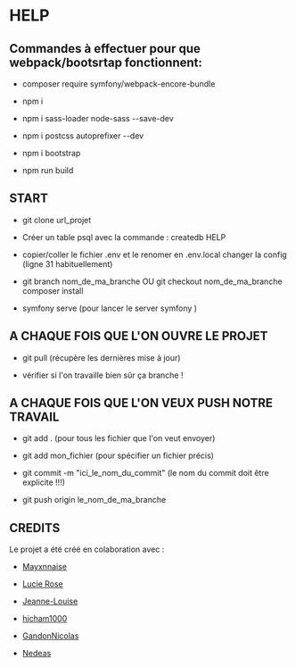 # HELP
## Commandes à effectuer pour que webpack/bootsrtap fonctionnent:

* composer require symfony/webpack-encore-bundle

* npm i

* npm i sass-loader node-sass --save-dev

* npm i postcss autoprefixer --dev

* npm i bootstrap

* npm run build


## START

* git clone url_projet

* Créer un table psql avec la commande : createdb HELP
 
* copier/coller le fichier .env et le renomer en .env.local
changer la config (ligne 31 habituellement)

* git branch nom_de_ma_branche OU git checkout nom_de_ma_branche
composer install

* symfony serve (pour lancer le server symfony )




## A CHAQUE FOIS QUE L'ON OUVRE LE PROJET

* git pull (récupère les dernières mise à jour)

* vérifier si l'on travaille bien sûr ça branche !


## A CHAQUE FOIS QUE L'ON VEUX PUSH NOTRE TRAVAIL

* git add . (pour tous les fichier que l'on veut envoyer)

* git add mon_fichier (pour spécifier un fichier précis)

* git commit -m "ici_le_nom_du_commit" (le nom du commit doit être explicite !!!)

* git push origin le_nom_de_ma_branche



## CREDITS

Le projet a été créé en colaboration avec :

* [Mayxnnaise](https://github.com/Mayxnnaise)
* [Lucie Rose](https://github.com/LucieRose)
* [Jeanne-Louise](https://github.com/Jeanne-Louise)
* [hicham1000](https://github.com/hicham1000)
* [GandonNicolas](https://github.com/GandonNicolas)

* [Nedeas](https://github.com/Nedeas)
